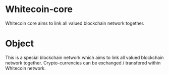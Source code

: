 # Whitecoin-core
Whitecoin core aims to link all valued blockchain network together.

# Object

This is a special blockchain network which aims to link all valued blockchain network together. Crypto-currencies can be exchanged / transfered within Whitecoin network.


